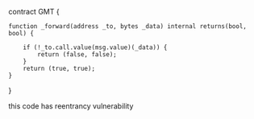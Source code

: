 
contract GMT {

    function _forward(address _to, bytes _data) internal returns(bool, bool) {

        if (!_to.call.value(msg.value)(_data)) {
            return (false, false);
        }
        return (true, true);
    }
}


 this code has reentrancy vulnerability